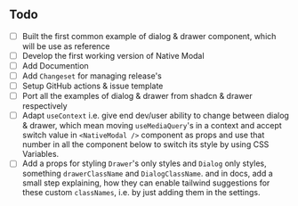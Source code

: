 ## Todo

- [ ] Built the first common example of dialog & drawer component, which will be use as reference
- [ ] Develop the first working version of Native Modal
- [ ] Add Documention
- [ ] Add `Changeset` for managing release's
- [ ] Setup GitHub actions & issue template
- [ ] Port all the examples of dialog & drawer from shadcn & drawer respectively
- [ ] Adapt `useContext` i.e. give end dev/user ability to change between dialog & drawer, which mean moving `useMediaQuery`'s in a context and accept switch value in `<NativeModal />` component as props and use that number in all the component below to switch its style by using CSS Variables.
- [ ] Add a props for styling `Drawer`'s only styles and `Dialog` only styles, something `drawerClassName` and `DialogClassName`. and in docs, add a small step explaining, how they can enable tailwind suggestions for these custom `classNames`, i.e. by just adding them in the settings.
